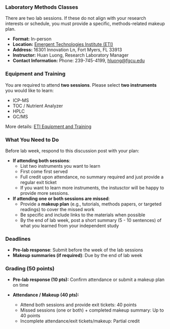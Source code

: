 ### Laboratory Methods Classes
There are two lab sessions. If these do not align with your research interests or schedule, you must provide a specific, methods-related makeup plan.

- **Format:** In-person
- **Location:** [Emergent Technologies Institute (ETI)](https://www.fgcu.edu/academics/research/emergenttechnologiesinstitute)
- **Address:** 16301 Innovation Ln, Fort Myers, FL 33913
- **Instructor:** Huan Luong, Research Laboratory Manager
- **Contact Information:** Phone: 239-745-4199, [hluong@fgcu.edu](mailto:hluong@fgcu.edu) 

### Equipment and Training

You are required to attend **two sessions**. Please select **two instruments** you would like to learn:

* ICP-MS
* TOC / Nutrient Analyzer
* HPLC
* GC/MS

More details: [ETI Equipment and Training](https://www.fgcu.edu/academics/research/emergenttechnologiesinstitute/eti-equipment-and-training)

### What You Need to Do
Before lab week, respond to this discussion post with your plan:

- **If attending both sessions**:
    - List two instruments you want to learn
    - First come first served
    - Full credit upon attendance, no summary required and just provide a regular exit ticket
    - If you want to learn more instruments, the instusctor will be happy to provide more sessions.
- **If attending one or both sessions are missed**:
    - Provide a **makeup plan** (e.g., tutorials, methods papers, or targeted readings) to cover the missed work
    - Be specific and include links to the materials when possible
    - By the end of lab week, post a short summary (5 - 10 sentences) of what you learned from your independent study
      
### Deadlines

* **Pre-lab response**: Submit before the week of the lab sessions 
* **Makeup summaries (if required)**: Due by the end of lab week

### Grading (50 points)

* **Pre-lab response (10 pts):** Confirm attendance or submit a makeup plan on time
* **Attendance / Makeup (40 pts):**

  * Attend both sessions and provide exit tickets: 40 points
  * Missed sessions (one or both) + completed makeup summary: Up to 40 points
  * Incomplete attendance/exit tickets/makeup: Partial credit
